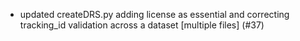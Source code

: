 - updated createDRS.py adding license as essential and correcting tracking_id validation across a dataset [multiple files] (#37)
